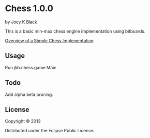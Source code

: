 # Chess 1.0.0

by [Joey K Black](joey-black.appspot.com)

This is a basic min-max chess engine implementation using bitboards.

[Overview of a Simple Chess Implementation](https://drive.google.com/file/d/0B7YV8ipsgGKpUmZPQnI3enNtVFU/edit?usp=sharing)

## Usage

Run jkb.chess.game.Main

## Todo

Add alpha beta pruning.

## License

Copyright © 2013

Distributed under the Eclipse Public License.
